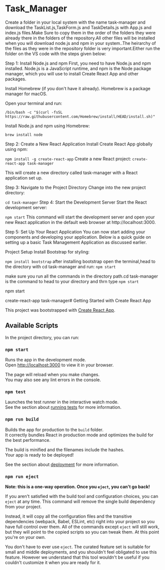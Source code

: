 # Task_Manager
Create a folder in your local system with the name task-manager and download the TaskList.js,TaskForm.js and TaskDetails.js with App.js and index.js files.Make Sure to copy them in  the order of the folders they were already there in the folders of the repository.All other files will be installed when you will download node.js and npm in your system..The heirarchy of the files as they were in the repository folder is very important.Either run the folder on the VS code with the steps given below:

Step 1: Install Node.js and npm
First, you need to have Node.js and npm installed. Node.js is a JavaScript runtime, and npm is the Node package manager, which you will use to install Create React App and other packages.

Install Homebrew (if you don't have it already). Homebrew is a package manager for macOS.

Open your terminal and run:

```/bin/bash -c "$(curl -fsSL https://raw.githubusercontent.com/Homebrew/install/HEAD/install.sh)"```

Install Node.js and npm using Homebrew:

```brew install node```

Step 2: Create a New React Application
Install Create React App globally using npm:

```npm install -g create-react-app```
Create a new React project:
```create-react-app task-manager```

This will create a new directory called task-manager with a React application set up.

Step 3: Navigate to the Project Directory
Change into the new project directory:

```cd task-manager```
Step 4: Start the Development Server
Start the React development server:

```npm start```
This command will start the development server and open your new React application in the default web browser at http://localhost:3000.

Step 5: Set Up Your React Application
You can now start adding your components and developing your application. Below is a quick guide on setting up a basic Task Management Application as discussed earlier.

Project Setup
Install Bootstrap for styling:

```npm install bootstrap```
after installing bootstrap open the terminal,head to the directory with cd task-manager and run:
```npm start```

make sure you run all the commands in the directory path.cd task-manager is the command to head to your directory and thrn type ```npm start```

npm start

create-react-app task-manager# Getting Started with Create React App

This project was bootstrapped with [Create React App](https://github.com/facebook/create-react-app).

## Available Scripts

In the project directory, you can run:

### `npm start`

Runs the app in the development mode.\
Open [http://localhost:3000](http://localhost:3000) to view it in your browser.

The page will reload when you make changes.\
You may also see any lint errors in the console.

### `npm test`

Launches the test runner in the interactive watch mode.\
See the section about [running tests](https://facebook.github.io/create-react-app/docs/running-tests) for more information.

### `npm run build`

Builds the app for production to the `build` folder.\
It correctly bundles React in production mode and optimizes the build for the best performance.

The build is minified and the filenames include the hashes.\
Your app is ready to be deployed!

See the section about [deployment](https://facebook.github.io/create-react-app/docs/deployment) for more information.

### `npm run eject`

**Note: this is a one-way operation. Once you `eject`, you can't go back!**

If you aren't satisfied with the build tool and configuration choices, you can `eject` at any time. This command will remove the single build dependency from your project.

Instead, it will copy all the configuration files and the transitive dependencies (webpack, Babel, ESLint, etc) right into your project so you have full control over them. All of the commands except `eject` will still work, but they will point to the copied scripts so you can tweak them. At this point you're on your own.

You don't have to ever use `eject`. The curated feature set is suitable for small and middle deployments, and you shouldn't feel obligated to use this feature. However we understand that this tool wouldn't be useful if you couldn't customize it when you are ready for it.


